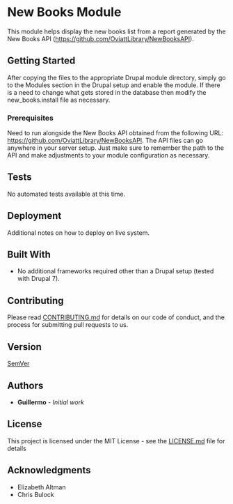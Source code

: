 # New Books Module

This module helps display the new books list from a report generated by the New Books API (https://github.com/OviattLibrary/NewBooksAPI).

## Getting Started

After copying the files to the appropriate Drupal module directory, simply go to the Modules section in the Drupal setup and enable the module. If there is a need to change what gets stored in the database then modify the new_books.install file as necessary.

### Prerequisites

Need to run alongside the New Books API obtained from the following URL: https://github.com/OviattLibrary/NewBooksAPI. The API files can go anywhere in your server setup. Just make sure to remember the path to the API and make adjustments to your module configuration as necessary.

## Tests

No automated tests available at this time.

## Deployment

Additional notes on how to deploy on live system.

## Built With

* No additional frameworks required other than a Drupal setup (tested with Drupal 7).

## Contributing

Please read [CONTRIBUTING.md](https://gist.github.com/PurpleBooth/b24679402957c63ec426) for details on our code of conduct, and the process for submitting pull requests to us.

## Version

[SemVer](https://semver.org/)

## Authors

* **Guillermo** - *Initial work*

## License

This project is licensed under the MIT License - see the [LICENSE.md](LICENSE.md) file for details

## Acknowledgments

* Elizabeth Altman
* Chris Bulock
